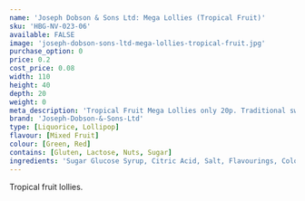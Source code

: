 ```yaml
---
name: 'Joseph Dobson & Sons Ltd: Mega Lollies (Tropical Fruit)'
sku: 'HBG-NV-023-06'
available: FALSE
image: 'joseph-dobson-sons-ltd-mega-lollies-tropical-fruit.jpg'
purchase_option: 0
price: 0.2
cost_price: 0.08
width: 110
height: 40
depth: 20
weight: 0
meta_description: 'Tropical Fruit Mega Lollies only 20p. Traditional sweets and more at Humbugs Confectionery Store. Specialists in satisfying your sweet tooth!'
brand: 'Joseph-Dobson-&-Sons-Ltd'
type: [Liquorice, Lollipop]
flavour: [Mixed Fruit]
colour: [Green, Red]
contains: [Gluten, Lactose, Nuts, Sugar]
ingredients: 'Sugar Glucose Syrup, Citric Acid, Salt, Flavourings, Colours: E102, E129, E142.'
---
```

Tropical fruit lollies.